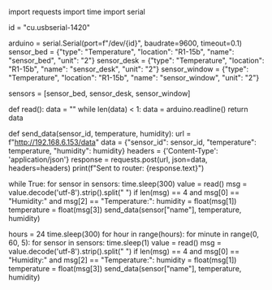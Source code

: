 import requests
import time
import serial

id = "cu.usbserial-1420"

arduino = serial.Serial(port=f"/dev/{id}", baudrate=9600, timeout=0.1)
sensor_bed = {"type": "Temperature", "location": "R1-15b", "name": "sensor_bed", "unit": "2"}
sensor_desk = {"type": "Temperature", "location": "R1-15b", "name": "sensor_desk", "unit": "2"}
sensor_window = {"type": "Temperature", "location": "R1-15b", "name": "sensor_window", "unit": "2"}

sensors = [sensor_bed, sensor_desk, sensor_window]


def read():
    data = ""
    while len(data) < 1:
        data = arduino.readline()
    return data


def send_data(sensor_id, temperature, humidity):
    url = f"http://192.168.6.153/data"
    data = {"sensor_id": sensor_id, "temperature": temperature, "humidity": humidity}
    headers = {'Content-Type': 'application/json'}
    response = requests.post(url, json=data, headers=headers)
    print(f"Sent to router: {response.text}")


while True:
    for sensor in sensors:
        time.sleep(300)
        value = read()
        msg = value.decode('utf-8').strip().split(" ")
        if len(msg) == 4 and msg[0] == "Humidity:" and msg[2] == "Temperature:":
            humidity = float(msg[1])
            temperature = float(msg[3])
            send_data(sensor["name"], temperature, humidity)

hours = 24
time.sleep(300)
for hour in range(hours):
    for minute in range(0, 60, 5):
        for sensor in sensors:
            time.sleep(1)
            value = read()
            msg = value.decode('utf-8').strip().split(" ")
            if len(msg) == 4 and msg[0] == "Humidity:" and msg[2] == "Temperature:":
                humidity = float(msg[1])
                temperature = float(msg[3])
            send_data(sensor["name"], temperature, humidity)
